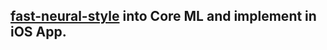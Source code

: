 ## [fast-neural-style](https://github.com/pytorch/examples/tree/main/fast_neural_style) into Core ML and implement in iOS App. 
